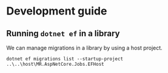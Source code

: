 ﻿# Development guide

## Running `dotnet ef` in a library

We can manage migrations in a library by using a host project.

```
dotnet ef migrations list --startup-project ..\..\host\MR.AspNetCore.Jobs.EFHost
```
